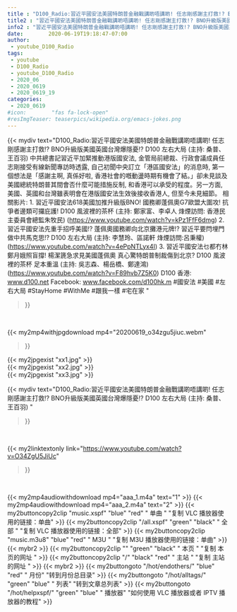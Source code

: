 ```yaml
---
title : "D100_Radio:習近平國安法美國特朗普金融戰講啲唔講啲! 任志剛感謝主打救!? BNO升級版美國英國台灣爆隱憂!? D100 左右大局 (主持: 桑普、王百羽) "
title2 : "習近平國安法美國特朗普金融戰講啲唔講啲! 任志剛感謝主打救!? BNO升級版美國英國台灣爆隱憂!? D100 左右大局 (主持: 桑普、王百羽) "
info2 : "習近平國安法美國特朗普金融戰講啲唔講啲! 任志剛感謝主打救!? BNO升級版美國英國台灣爆隱憂!? D100 左右大局 (主持: 桑普、王百羽)   中共總書記習近平加緊推動港版國安法, 金管局前總裁、行政會議成員任志剛接受有線新聞專訪時透露, 自己初聞中央訂立「港區國安法」的消息時, 第一個想法是「感謝主啊, 真係好啦, 香港社會的嘅動盪時期有機會了結。」卻未見談及美國總統特朗普其間會否什麼可能措施反制, 和香港可以承受的程度。另一方面, 美國、英國和台灣雖表明會在港版國安法生效後接收香港人, 但至今未見細節。  相關影片: 1. 習近平國安法618美國加推升級版BNO! 國務卿蓬佩奧G7歐盟大圍攻! 抗爭者邊類可攞庇護! D100 風波裡的茶杯 (主持: 鄭家富、李卓人  烽煙訪問: 香港民主委員會總監朱牧民) (https://www.youtube.com/watch?v=kPz1FfF6dmg) 2. 習近平國安法先重手招呼美國!? 蓬佩奧國務卿向北京攤港元牌!? 習近平要閂埋門做中共馬克思!? D100 左右大局 (主持: 李慧玲、區諾軒  烽煙訪問:呂秉權) (https://www.youtube.com/watch?v=4ePpNTLyx4I) 3. 習近平國安法乜都冇林鄭月娥照盲撐! 楊潔篪急求見美國蓬佩奧 真心驚特朗普制裁傷到北京? D100 風波裡的茶杯 足本重溫 (主持: 吳志森、楊岳橋、鄭達鴻) (https://www.youtube.com/watch?v=F89hvb7Z5K0)  D100 香港: www.d100.net Facebook: www.facebook.com/d100hk.m  #國安法 #美國 #左右大局 #StayHome #WithMe #跟我一樣 #宅在家 "
date:        2020-06-19T19:18:47-07:00
author:
 - youtube_D100_Radio
tags:
 - youtube
 - D100_Radio
 - youtube_D100_Radio
 - 2020_06
 - 2020_0619
 - 2020_0619_19
categories:
 - 2020_0619
#icon:        "fas fa-lock-open"
#resImgTeaser: teaserpics/wikipedia.org/emacs-jokes.png
---
```


{{< mydiv text="D100_Radio:習近平國安法美國特朗普金融戰講啲唔講啲! 任志剛感謝主打救!? BNO升級版美國英國台灣爆隱憂!? D100 左右大局 (主持: 桑普、王百羽)   中共總書記習近平加緊推動港版國安法, 金管局前總裁、行政會議成員任志剛接受有線新聞專訪時透露, 自己初聞中央訂立「港區國安法」的消息時, 第一個想法是「感謝主啊, 真係好啦, 香港社會的嘅動盪時期有機會了結。」卻未見談及美國總統特朗普其間會否什麼可能措施反制, 和香港可以承受的程度。另一方面, 美國、英國和台灣雖表明會在港版國安法生效後接收香港人, 但至今未見細節。  相關影片: 1. 習近平國安法618美國加推升級版BNO! 國務卿蓬佩奧G7歐盟大圍攻! 抗爭者邊類可攞庇護! D100 風波裡的茶杯 (主持: 鄭家富、李卓人  烽煙訪問: 香港民主委員會總監朱牧民) (https://www.youtube.com/watch?v=kPz1FfF6dmg) 2. 習近平國安法先重手招呼美國!? 蓬佩奧國務卿向北京攤港元牌!? 習近平要閂埋門做中共馬克思!? D100 左右大局 (主持: 李慧玲、區諾軒  烽煙訪問:呂秉權) (https://www.youtube.com/watch?v=4ePpNTLyx4I) 3. 習近平國安法乜都冇林鄭月娥照盲撐! 楊潔篪急求見美國蓬佩奧 真心驚特朗普制裁傷到北京? D100 風波裡的茶杯 足本重溫 (主持: 吳志森、楊岳橋、鄭達鴻) (https://www.youtube.com/watch?v=F89hvb7Z5K0)  D100 香港: www.d100.net Facebook: www.facebook.com/d100hk.m  #國安法 #美國 #左右大局 #StayHome #WithMe #跟我一樣 #宅在家 "
>}}
<br>


{{< my2mp4withjpgdownload mp4="20200619_o34zgu5jiuc.webm"
>}}

{{< my2jpgexist "xx1.jpg" >}}<br>
{{< my2jpgexist "xx2.jpg" >}}<br>
{{< my2jpgexist "xx3.jpg" >}}<br>



{{< mydiv text="D100_Radio:習近平國安法美國特朗普金融戰講啲唔講啲! 任志剛感謝主打救!? BNO升級版美國英國台灣爆隱憂!? D100 左右大局 (主持: 桑普、王百羽) "
>}}
<br>

{{< my2linktextonly link="https://www.youtube.com/watch?v=O34ZgU5JiUc"
>}}


<br>

{{< my2mp4audiowithdownload mp4="aaa_1.m4a"    text="1" >}}
{{< my2mp4audiowithdownload mp4="aaa_2.m4a"    text="2" >}}
{{< my2buttoncopy2clip "music.xspf"        "blue"   "red"    " 单曲 "  "复制 VLC 播放器使用的链接：单曲" >}} {{< my2buttoncopy2clip "/all.xspf"         "green"  "black"  " 全部 "  "复制 VLC 播放器使用的链接：全部" >}} {{< my2buttoncopy2clip "music.m3u8"        "blue"   "red"    " M3U  "    "复制 M3U 播放器使用的链接：单曲" >}} {{< mybr2 >}} {{< my2buttoncopy2clip ""                  "green"  "black"  " 本页 "    "复制 本页的网址 " >}} {{< my2buttoncopy2clip "/"                 "black"  "red"    " 主站 "    "复制 主站的网址 " >}} {{< mybr2 >}} {{< my2buttongoto      "/hot/endothers/"   "blue"   "red"    " 月份"   "转到月份总目录" >}} {{< my2buttongoto      "/hot/alltags/"     "green"  "blue"   " 列表"   "转到文章总列表" >}} {{< my2buttongoto      "/hot/helpxspf/"    "green"  "blue"   " 播放器" "如何使用 VLC 播放器或者 IPTV 播放器的教程" >}} 
